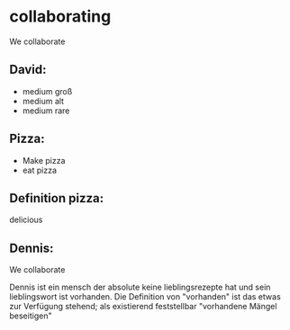 # collaborating

We collaborate

## David:

- medium groß
- medium alt
- medium rare

## Pizza:

- Make pizza
- eat pizza

## Definition pizza:

delicious  


## Dennis:

We collaborate 

Dennis ist ein mensch der absolute keine lieblingsrezepte hat und sein lieblingswort ist vorhanden. Die Definition von "vorhanden" ist das etwas zur Verfügung stehend; als existierend feststellbar
"vorhandene Mängel beseitigen"
